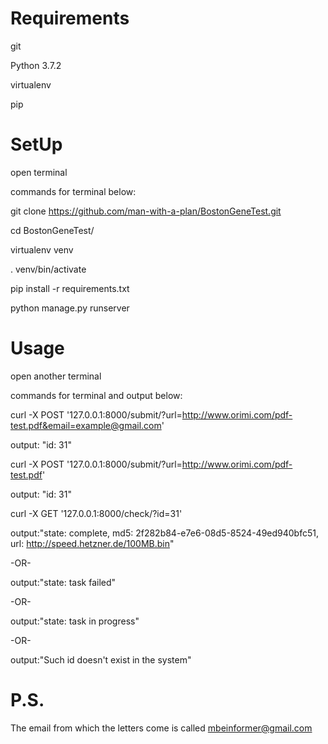 # Requirements
git

Python 3.7.2

virtualenv

pip
# SetUp
open terminal

commands for terminal below:

git clone https://github.com/man-with-a-plan/BostonGeneTest.git

cd BostonGeneTest/

virtualenv venv

. venv/bin/activate

pip install -r requirements.txt

python manage.py runserver
# Usage
open another terminal

commands for terminal and output below:

curl -X POST '127.0.0.1:8000/submit/?url=http://www.orimi.com/pdf-test.pdf&email=example@gmail.com'

output: "id: 31"

curl -X POST '127.0.0.1:8000/submit/?url=http://www.orimi.com/pdf-test.pdf'

output: "id: 31"

curl -X GET '127.0.0.1:8000/check/?id=31'

output:"state: complete, md5: 2f282b84-e7e6-08d5-8524-49ed940bfc51, url: http://speed.hetzner.de/100MB.bin"

-OR-

output:"state: task failed"

-OR-

output:"state: task in progress"

-OR-

output:"Such id doesn't exist in the system"

# P.S.
The email from which the letters come is called mbeinformer@gmail.com
